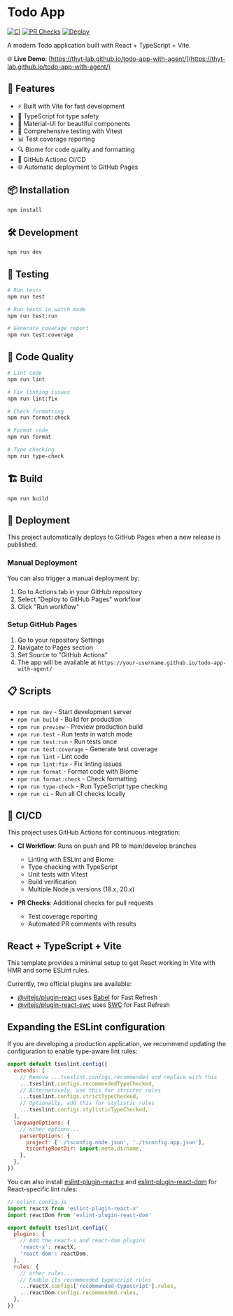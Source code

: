 # Todo App

[![CI](https://github.com/thyt-lab/todo-app-with-agent/workflows/CI/badge.svg)](https://github.com/thyt-lab/todo-app-with-agent/actions)
[![PR Checks](https://github.com/thyt-lab/todo-app-with-agent/workflows/PR%20Checks/badge.svg)](https://github.com/thyt-lab/todo-app-with-agent/actions)
[![Deploy](https://github.com/thyt-lab/todo-app-with-agent/workflows/Deploy%20to%20GitHub%20Pages/badge.svg)](https://github.com/thyt-lab/todo-app-with-agent/actions)

A modern Todo application built with React + TypeScript + Vite.

🌐 **Live Demo**: [https://thyt-lab.github.io/todo-app-with-agent/](https://thyt-lab.github.io/todo-app-with-agent/)

## 🚀 Features

- ⚡️ Built with Vite for fast development
- 🔧 TypeScript for type safety
- 🎨 Material-UI for beautiful components
- 🧪 Comprehensive testing with Vitest
- 📊 Test coverage reporting
- 🔍 Biome for code quality and formatting
- 🔄 GitHub Actions CI/CD
- 🌐 Automatic deployment to GitHub Pages

## 📦 Installation

```bash
npm install
```

## 🛠️ Development

```bash
npm run dev
```

## 🧪 Testing

```bash
# Run tests
npm run test

# Run tests in watch mode
npm run test:run

# Generate coverage report
npm run test:coverage
```

## 🔧 Code Quality

```bash
# Lint code
npm run lint

# Fix linting issues
npm run lint:fix

# Check formatting
npm run format:check

# Format code
npm run format

# Type checking
npm run type-check
```

## 🏗️ Build

```bash
npm run build
```

## 🚀 Deployment

This project automatically deploys to GitHub Pages when a new release is published.

### Manual Deployment

You can also trigger a manual deployment by:

1. Go to Actions tab in your GitHub repository
2. Select "Deploy to GitHub Pages" workflow
3. Click "Run workflow"

### Setup GitHub Pages

1. Go to your repository Settings
2. Navigate to Pages section
3. Set Source to "GitHub Actions"
4. The app will be available at `https://your-username.github.io/todo-app-with-agent/`

## 📋 Scripts

- `npm run dev` - Start development server
- `npm run build` - Build for production
- `npm run preview` - Preview production build
- `npm run test` - Run tests in watch mode
- `npm run test:run` - Run tests once
- `npm run test:coverage` - Generate test coverage
- `npm run lint` - Lint code
- `npm run lint:fix` - Fix linting issues
- `npm run format` - Format code with Biome
- `npm run format:check` - Check formatting
- `npm run type-check` - Run TypeScript type checking
- `npm run ci` - Run all CI checks locally

## 🔄 CI/CD

This project uses GitHub Actions for continuous integration:

- **CI Workflow**: Runs on push and PR to main/develop branches
  - Linting with ESLint and Biome
  - Type checking with TypeScript
  - Unit tests with Vitest
  - Build verification
  - Multiple Node.js versions (18.x, 20.x)

- **PR Checks**: Additional checks for pull requests
  - Test coverage reporting
  - Automated PR comments with results

## React + TypeScript + Vite

This template provides a minimal setup to get React working in Vite with HMR and some ESLint rules.

Currently, two official plugins are available:

- [@vitejs/plugin-react](https://github.com/vitejs/vite-plugin-react/blob/main/packages/plugin-react) uses [Babel](https://babeljs.io/) for Fast Refresh
- [@vitejs/plugin-react-swc](https://github.com/vitejs/vite-plugin-react/blob/main/packages/plugin-react-swc) uses [SWC](https://swc.rs/) for Fast Refresh

## Expanding the ESLint configuration

If you are developing a production application, we recommend updating the configuration to enable type-aware lint rules:

```js
export default tseslint.config({
  extends: [
    // Remove ...tseslint.configs.recommended and replace with this
    ...tseslint.configs.recommendedTypeChecked,
    // Alternatively, use this for stricter rules
    ...tseslint.configs.strictTypeChecked,
    // Optionally, add this for stylistic rules
    ...tseslint.configs.stylisticTypeChecked,
  ],
  languageOptions: {
    // other options...
    parserOptions: {
      project: ['./tsconfig.node.json', './tsconfig.app.json'],
      tsconfigRootDir: import.meta.dirname,
    },
  },
})
```

You can also install [eslint-plugin-react-x](https://github.com/Rel1cx/eslint-react/tree/main/packages/plugins/eslint-plugin-react-x) and [eslint-plugin-react-dom](https://github.com/Rel1cx/eslint-react/tree/main/packages/plugins/eslint-plugin-react-dom) for React-specific lint rules:

```js
// eslint.config.js
import reactX from 'eslint-plugin-react-x'
import reactDom from 'eslint-plugin-react-dom'

export default tseslint.config({
  plugins: {
    // Add the react-x and react-dom plugins
    'react-x': reactX,
    'react-dom': reactDom,
  },
  rules: {
    // other rules...
    // Enable its recommended typescript rules
    ...reactX.configs['recommended-typescript'].rules,
    ...reactDom.configs.recommended.rules,
  },
})
```
